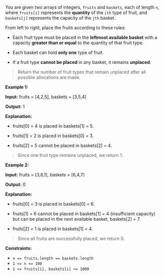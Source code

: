 You are given two arrays of integers, `fruits` and `baskets`, each of length `n`, where `fruits[i]` represents the **quantity** of the `ith` type of fruit, and `baskets[j]` represents the capacity of the `jth` basket.

From left to right, place the fruits according to these rules:

* Each fruit type must be placed in the **leftmost available basket** with a capacity **greater than or equal** to the quantity of that fruit type.

* Each basket can hold **only one** type of fruit.
* If a fruit type **cannot be placed** in any basket, it remains **unplaced**.
> Return the number of fruit types that remain unplaced after all possible allocations are made.

 

**Example 1:**

**Input:** fruits = [4,2,5], baskets = [3,5,4]

**Output:** 1

**Explanation:**

* fruits[0] = 4 is placed in baskets[1] = 5.

* fruits[1] = 2 is placed in baskets[0] = 3.

* fruits[2] = 5 cannot be placed in baskets[2] = 4.

> Since one fruit type remains unplaced, we return 1.

**Example 2:**

**Input:** fruits = [3,6,1], baskets = [6,4,7]

**Output:** 0

**Explanation:**

* fruits[0] = 3 is placed in baskets[0] = 6.

* fruits[1] = 6 cannot be placed in baskets[1] = 4 (insufficient capacity) but can be placed in the next available basket, baskets[2] = 7.

* fruits[2] = 1 is placed in baskets[1] = 4.

> Since all fruits are successfully placed, we return 0.

 

**Constraints:**

* `n == fruits.length == baskets.length`
* `1 <= n <= 100`
* `1 <= fruits[i], baskets[i] <= 1000`